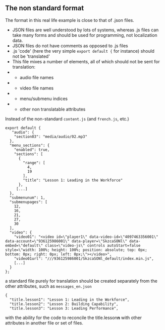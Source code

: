 ## The non standard format
The format in this real life example is close to that of .json files. 
* JSON files are well understood by lots of systems, whereas .js files can take many forms and should be used for programming, not localization data. 
* JSON files do not have comments as opposed to .js files
* .js 'code' (here the very simple <code>export default {</code> for instance) should not be 'translated'
* This file mixes a number of elements, all of which should not be sent for translation:
* * audio file names
* * video file names
* * menu/submenu indices
* * other non translatable attributes

Instead of the non-standard <code>content.js</code> (and <code>french.js</code>, etc.)

    export default {
       "audio": {
        "section03": "media/audio/02.mp3"
      },
      "menu_sections": {
        "enabled": true,
        "sections": [
          {
            "range": [
              4,
              19
            ],
            "title": "Lesson 1: Leading in the Workforce"
          },
         [...]
      },
      "submenunum": 1,
      "submenupages": [
        12,
        16,
        21,
        27,
        30
      ],
      "video": {
        "video01": "<video id=\"player1\" data-video-id=\"4097463356001\" data-account=\"936125986001\" data-player=\"SkzcaSONl\" data-embed=\"default\" class=\"video-js\" controls autoStart=false style=\"width: 100%; height: 100%; position: absolute; top: 0px; bottom: 0px; right: 0px; left: 0px;\"></video>",
        "video01url": "///936125986001/SkzcaSONl_default/index.min.js",
        [...]
      }
    };



a standard file purely for translation should be created separately from the other attributes, such as <code>messages_en.json</code>  

    {
      "title.lesson1": "Lesson 1: Leading in the Workforce",
      "title.lesson2": "Lesson 2: Building Capability",
      "title.lesson3": "Lesson 3: Leading Performance",
     
with the ability for the code to reconcile the title.lesson<b>n</b> with other attributes in another file or set of files.

